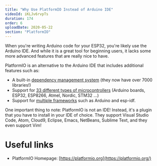 ```yaml
---
title: "Why Use PlatformIO Instead of Arduino IDE"
videoId: iKLJv6rvpTs
duration: 174
order: 6
uploadDate: 2020-05-22
section: "PlatformIO"
---
```


When you're writing Arduino code for your ESP32, you're likely use the Arduino IDE. And while it is a great tool for beginning users, it lacks some more advanced features that are really nice to have.

PlatformIO is an alternative to the Arduino IDE that includes additional features such as:

* A built-in [dependency management system](https://platformio.org/lib) (they now have over 7000 libraries!)
* Support for [33 different types of microcontrollers](https://platformio.org/platforms) (Arduino boards, ESP32, ESP8266, Atmel, Nordic, STM32 ...)
* Support for [multiple frameworks](https://platformio.org/frameworks) such as Arduino and esp-idf.

One important thing to note: PlatformIO is not an IDE! Instead, it's a plugin that you have to install in your IDE of choice. They support Visual Studio Code, Atom, Cloud9, Eclipse, Emacs, NetBeans, Sublime Text, and they even support Vim!


# Useful links
* PlatformIO Homepage: [https://platformio.org](https://platformio.org/)